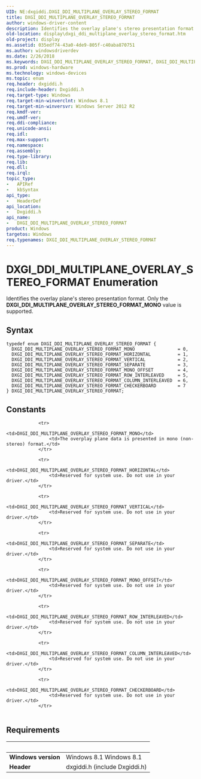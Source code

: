 ```yaml
---
UID: NE:dxgiddi.DXGI_DDI_MULTIPLANE_OVERLAY_STEREO_FORMAT
title: DXGI_DDI_MULTIPLANE_OVERLAY_STEREO_FORMAT
author: windows-driver-content
description: Identifies the overlay plane's stereo presentation format. Only the DXGI_DDI_MULTIPLANE_OVERLAY_STEREO_FORMAT_MONO value is supported.
old-location: display\dxgi_ddi_multiplane_overlay_stereo_format.htm
old-project: display
ms.assetid: 035edf74-43a0-4de9-805f-c40aba870751
ms.author: windowsdriverdev
ms.date: 2/26/2018
ms.keywords: DXGI_DDI_MULTIPLANE_OVERLAY_STEREO_FORMAT, DXGI_DDI_MULTIPLANE_OVERLAY_STEREO_FORMAT enumeration [Display Devices], DXGI_DDI_MULTIPLANE_OVERLAY_STEREO_FORMAT_CHECKERBOARD, DXGI_DDI_MULTIPLANE_OVERLAY_STEREO_FORMAT_COLUMN_INTERLEAVED, DXGI_DDI_MULTIPLANE_OVERLAY_STEREO_FORMAT_HORIZONTAL, DXGI_DDI_MULTIPLANE_OVERLAY_STEREO_FORMAT_MONO, DXGI_DDI_MULTIPLANE_OVERLAY_STEREO_FORMAT_MONO_OFFSET, DXGI_DDI_MULTIPLANE_OVERLAY_STEREO_FORMAT_ROW_INTERLEAVED, DXGI_DDI_MULTIPLANE_OVERLAY_STEREO_FORMAT_SEPARATE, DXGI_DDI_MULTIPLANE_OVERLAY_STEREO_FORMAT_VERTICAL, display.dxgi_ddi_multiplane_overlay_stereo_format, dxgiddi/DXGI_DDI_MULTIPLANE_OVERLAY_STEREO_FORMAT, dxgiddi/DXGI_DDI_MULTIPLANE_OVERLAY_STEREO_FORMAT_CHECKERBOARD, dxgiddi/DXGI_DDI_MULTIPLANE_OVERLAY_STEREO_FORMAT_COLUMN_INTERLEAVED, dxgiddi/DXGI_DDI_MULTIPLANE_OVERLAY_STEREO_FORMAT_HORIZONTAL, dxgiddi/DXGI_DDI_MULTIPLANE_OVERLAY_STEREO_FORMAT_MONO, dxgiddi/DXGI_DDI_MULTIPLANE_OVERLAY_STEREO_FORMAT_MONO_OFFSET, dxgiddi/DXGI_DDI_MULTIPLANE_OVERLAY_STEREO_FORMAT_ROW_INTERLEAVED, dxgiddi/DXGI_DDI_MULTIPLANE_OVERLAY_STEREO_FORMAT_SEPARATE, dxgiddi/DXGI_DDI_MULTIPLANE_OVERLAY_STEREO_FORMAT_VERTICAL
ms.prod: windows-hardware
ms.technology: windows-devices
ms.topic: enum
req.header: dxgiddi.h
req.include-header: Dxgiddi.h
req.target-type: Windows
req.target-min-winverclnt: Windows 8.1
req.target-min-winversvr: Windows Server 2012 R2
req.kmdf-ver: 
req.umdf-ver: 
req.ddi-compliance: 
req.unicode-ansi: 
req.idl: 
req.max-support: 
req.namespace: 
req.assembly: 
req.type-library: 
req.lib: 
req.dll: 
req.irql: 
topic_type:
-	APIRef
-	kbSyntax
api_type:
-	HeaderDef
api_location:
-	Dxgiddi.h
api_name:
-	DXGI_DDI_MULTIPLANE_OVERLAY_STEREO_FORMAT
product: Windows
targetos: Windows
req.typenames: DXGI_DDI_MULTIPLANE_OVERLAY_STEREO_FORMAT
---
```


# DXGI_DDI_MULTIPLANE_OVERLAY_STEREO_FORMAT Enumeration
Identifies the overlay plane's stereo presentation format. Only the <b>DXGI_DDI_MULTIPLANE_OVERLAY_STEREO_FORMAT_MONO</b> value is supported.

## Syntax
````
typedef enum DXGI_DDI_MULTIPLANE_OVERLAY_STEREO_FORMAT { 
  DXGI_DDI_MULTIPLANE_OVERLAY_STEREO_FORMAT_MONO                = 0,
  DXGI_DDI_MULTIPLANE_OVERLAY_STEREO_FORMAT_HORIZONTAL          = 1,
  DXGI_DDI_MULTIPLANE_OVERLAY_STEREO_FORMAT_VERTICAL            = 2,
  DXGI_DDI_MULTIPLANE_OVERLAY_STEREO_FORMAT_SEPARATE            = 3,
  DXGI_DDI_MULTIPLANE_OVERLAY_STEREO_FORMAT_MONO_OFFSET         = 4,
  DXGI_DDI_MULTIPLANE_OVERLAY_STEREO_FORMAT_ROW_INTERLEAVED     = 5,
  DXGI_DDI_MULTIPLANE_OVERLAY_STEREO_FORMAT_COLUMN_INTERLEAVED  = 6,
  DXGI_DDI_MULTIPLANE_OVERLAY_STEREO_FORMAT_CHECKERBOARD        = 7
} DXGI_DDI_MULTIPLANE_OVERLAY_STEREO_FORMAT;
````

## Constants

<table>
            
                <tr>
                    <td>DXGI_DDI_MULTIPLANE_OVERLAY_STEREO_FORMAT_MONO</td>
                    <td>The overplay plane data is presented in mono (non-stereo) format.</td>
                </tr>
            
                <tr>
                    <td>DXGI_DDI_MULTIPLANE_OVERLAY_STEREO_FORMAT_HORIZONTAL</td>
                    <td>Reserved for system use. Do not use in your driver.</td>
                </tr>
            
                <tr>
                    <td>DXGI_DDI_MULTIPLANE_OVERLAY_STEREO_FORMAT_VERTICAL</td>
                    <td>Reserved for system use. Do not use in your driver.</td>
                </tr>
            
                <tr>
                    <td>DXGI_DDI_MULTIPLANE_OVERLAY_STEREO_FORMAT_SEPARATE</td>
                    <td>Reserved for system use. Do not use in your driver.</td>
                </tr>
            
                <tr>
                    <td>DXGI_DDI_MULTIPLANE_OVERLAY_STEREO_FORMAT_MONO_OFFSET</td>
                    <td>Reserved for system use. Do not use in your driver.</td>
                </tr>
            
                <tr>
                    <td>DXGI_DDI_MULTIPLANE_OVERLAY_STEREO_FORMAT_ROW_INTERLEAVED</td>
                    <td>Reserved for system use. Do not use in your driver.</td>
                </tr>
            
                <tr>
                    <td>DXGI_DDI_MULTIPLANE_OVERLAY_STEREO_FORMAT_COLUMN_INTERLEAVED</td>
                    <td>Reserved for system use. Do not use in your driver.</td>
                </tr>
            
                <tr>
                    <td>DXGI_DDI_MULTIPLANE_OVERLAY_STEREO_FORMAT_CHECKERBOARD</td>
                    <td>Reserved for system use. Do not use in your driver.</td>
                </tr>
</table>


## Requirements
| &nbsp; | &nbsp; |
| ---- |:---- |
| **Windows version** | Windows 8.1 Windows 8.1 |
| **Header** | dxgiddi.h (include Dxgiddi.h) |